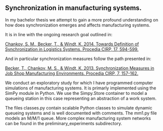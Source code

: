 ## Synchronization in manufacturing systems. ##

In my bachelor thesis we attempt to gain a more profound understanding on how does synchronization emerges and affects manufacturing systems.

It is in line with the ongoing research goal outlined in:

[Chankov, S. M., Becker, T., & Windt, K. 2014. Towards Definition of Synchronization in Logistics Systems. Procedia CIRP, 17, 594-599.](http://www.sciencedirect.com/science/article/pii/S2212827114003436)

And in particular synchronization measures follow the path presented in:

[Becker, T., Chankov, M. S., & Windt, K. 2013. Synchronization Measures in Job Shop Manufacturing Environments. Procedia CIRP, 7, 157-162.](http://www.sciencedirect.com/science/article/pii/S2212827113002345)

We conduct an exploratory study for which I have programmed computer simulations of manufacturing systems. It is primarly implemented using the SimPy module in Python. We use the Simpy.Store container to model a queueing station in this case representing an abstraction of a work system. 

The files classes.py contain scalable Python classes to simulate dynamic queueing systems and is well documented with comments. The mm1.py file models an M/M/1 queue. More complex manufacturing system networks can be found in the preliminary_experiments subdirectory.
